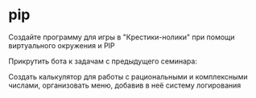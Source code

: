 # pip

Создайте программу для игры в "Крестики-нолики" при помощи виртуального окружения и PIP

Прикрутить бота к задачам с предыдущего семинара:

Создать калькулятор для работы с рациональными и комплексными числами, организовать меню, добавив в неё систему логирования
